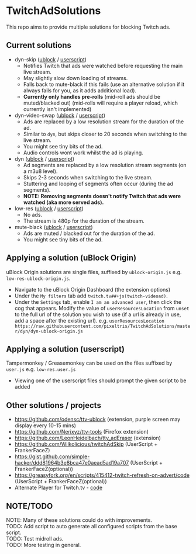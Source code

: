 # TwitchAdSolutions

This repo aims to provide multiple solutions for blocking Twitch ads.

## Current solutions

- dyn-skip ([ublock](https://github.com/pixeltris/TwitchAdSolutions/raw/master/dyn-skip/dyn-skip-ublock-origin.js) / [userscript](https://github.com/pixeltris/TwitchAdSolutions/raw/master/dyn-skip/dyn-skip.user.js))
  - Notifies Twitch that ads were watched before requesting the main live stream.
  - May slightly slow down loading of streams.
  - Falls back to mute-black if this fails (use an alternative solution if it always fails for you, as it adds additional load).
  - **Currently only handles pre-rolls** (mid-roll ads should be muted/blacked out) (mid-rolls will require a player reload, which currently isn't implemented)
- dyn-video-swap ([ublock](https://github.com/pixeltris/TwitchAdSolutions/raw/master/dyn-video-swap/dyn-video-swap-ublock-origin.js) / [userscript](https://github.com/pixeltris/TwitchAdSolutions/raw/master/dyn-video-swap/dyn-video-swap.user.js))
  - Ads are replaced by a low resolution stream for the duration of the ad.
  - Similar to `dyn`, but skips closer to 20 seconds when switching to the live stream.
  - You might see tiny bits of the ad.
  - Audio controls wont work whilst the ad is playing.
- dyn ([ublock](https://github.com/pixeltris/TwitchAdSolutions/raw/master/dyn/dyn-ublock-origin.js) / [userscript](https://github.com/pixeltris/TwitchAdSolutions/raw/master/dyn/dyn.user.js))
  - Ad segments are replaced by a low resolution stream segments (on a m3u8 level).
  - Skips 2-3 seconds when switching to the live stream.
  - Stuttering and looping of segments often occur (during the ad segments).
  - **NOTE: Removing segments doesn't notify Twitch that ads were watched (aka more served ads).**
- low-res ([ublock](https://github.com/pixeltris/TwitchAdSolutions/raw/master/low-res/low-res-ublock-origin.js) / [userscript](https://github.com/pixeltris/TwitchAdSolutions/raw/master/low-res/low-res.user.js))
  - No ads.
  - The stream is 480p for the duration of the stream.
- mute-black ([ublock](https://github.com/pixeltris/TwitchAdSolutions/raw/master/mute-black/mute-black-ublock-origin.js) / [userscript](https://github.com/pixeltris/TwitchAdSolutions/raw/master/mute-black/mute-black.user.js))
  - Ads are muted / blacked out for the duration of the ad.
  - You might see tiny bits of the ad.

## Applying a solution (uBlock Origin)

uBlock Origin solutions are single files, suffixed by `ublock-origin.js` e.g. `low-res-ublock-origin.js`.

- Navigate to the uBlock Origin Dashboard (the extension options)
- Under the `My filters` tab add `twitch.tv##+js(twitch-videoad)`.
- Under the `Settings` tab, enable `I am an advanced user`, then click the cog that appears. Modify the value of `userResourcesLocation` from `unset` to the full url of the solution you wish to use (if a url is already in use, add a space after the existing url). e.g. `userResourcesLocation https://raw.githubusercontent.com/pixeltris/TwitchAdSolutions/master/dyn/dyn-ublock-origin.js` 

## Applying a solution (userscript)

Tampermonkey / Greasemonkey can be used on the files suffixed by `user.js` e.g. `low-res.user.js`

- Viewing one of the userscript files should prompt the given script to be added

## Other solutions / projects

- https://github.com/odensc/ttv-ublock (extension, purple screen may display every 10-15 mins)
- https://github.com/Nerixyz/ttv-tools (Firefox extension)
- https://github.com/LeonHeidelbach/ttv_adEraser (extension)
- https://github.com/Wilkolicious/twitchAdSkip (UserScript + FrankerFaceZ)
- https://gist.github.com/simple-hacker/ddd81964b3e8bca47e0aead5ad19a707 (UserScript + FrankerFaceZ(optional))
- https://greasyfork.org/en/scripts/415412-twitch-refresh-on-advert/code (UserScript + FrankerFaceZ(optional))
- Alternate Player for Twitch.tv - [code](https://robwu.nl/crxviewer/?crx=bhplkbgoehhhddaoolmakpocnenplmhf&qf=player.js)

## NOTE/TODO

NOTE: Many of these solutions could do with improvements.  
TODO: Add script to auto generate all configured scripts from the base script.  
TODO: Test midroll ads.  
TODO: More testing in general.  
